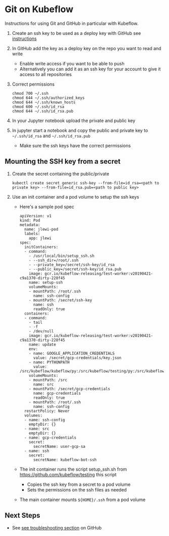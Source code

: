 # Git on Kubeflow

Instructions for using Git and GitHub in particular with Kubeflow.

1. Create an ssh key to be used as a deploy key with GitHub
   see [instructions](
   https://help.github.com/en/articles/generating-a-new-ssh-key-and-adding-it-to-the-ssh-agent)

1. In GitHub add the key as a deploy key on the repo you want
   to read and write

   * Enable write access if you want to be able to push
   * Alternatively you can add it as an ssh key for your account
     to give it access to all repositories

1. Correct permissions

    ```
    chmod 700 ~/.ssh
    chmod 644 ~/.ssh/authorized_keys
    chmod 644 ~/.ssh/known_hosts   
    chmod 600 ~/.ssh/id_rsa
    chmod 644 ~/.ssh/id_rsa.pub
    ```
1. In your Jupyter notebook upload the private and public key

1. In jupyter start a notebook and copy the public and private key to `~/.ssh/id_rsa` and `~/.ssh/id_rsa.pub`
   
   * Make sure the ssh keys have the correct permissions

## Mounting the SSH key from a secret

1. Create the secret containing the public/private
 
    ```
    kubectl create secret generic ssh-key --from-file=id_rsa=<path to private key> --from-file=id_rsa.pub=<path to public key>
    ```

1. Use an init container and a pod volume to setup the ssh keys

   * Here's a sample pod spec

     ```
     apiVersion: v1
     kind: Pod
     metadata:
       name: jlewi-pod
       labels:
         app: jlewi
     spec:
       initContainers:
       - command:
         - /usr/local/bin/setup_ssh.sh
         - --ssh_dir=/root/.ssh
         - --private_key=/secret/ssh-key/id_rsa
         - --public_key=/secret/ssh-key/id_rsa.pub
         image: gcr.io/kubeflow-releasing/test-worker:v20190421-c9a1370-dirty-228f45
         name: setup-ssh
         volumeMounts:
         - mountPath: /root/.ssh
           name: ssh-config
         - mountPath: /secret/ssh-key
           name: ssh
           readOnly: true
       containers:
       - command:
         - tail
         - -f 
         - /dev/null
         image: gcr.io/kubeflow-releasing/test-worker:v20190421-c9a1370-dirty-228f45
         name: update
         env:
         - name: GOOGLE_APPLICATION_CREDENTIALS
           value: /secret/gcp-credentials/key.json
         - name: PYTHONPATH
           value: /src/kubeflow/kubeflow/py:/src/kubeflow/testing/py:/src/kubeflow/fairing        
         volumeMounts:
         - mountPath: /src
           name: src
         - mountPath: /secret/gcp-credentials
           name: gcp-credentials
           readOnly: true
         - mountPath: /root/.ssh
           name: ssh-config
       restartPolicy: Never
       volumes:
       - name: ssh-config
         emptyDir: {}
       - name: src
         emptyDir: {}
       - name: gcp-credentials
         secret:
           secretName: user-gcp-sa
       - name: ssh
         secret:
           secretName: kubeflow-bot-ssh
     ```

   * The init container runs the script setup_ssh.sh from https://github.com/kubeflow/testing this script

     * Copies the ssh key from a secret to a pod volume
     * Sets the permissions on the ssh files as needed

   * The main container mounts `${HOME}/.ssh` from a pod volume 

## Next Steps

* See [see troubleshooting section](https://help.github.com/en/articles/error-permission-denied-publickey) on GitHub